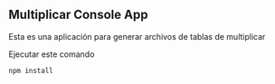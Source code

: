 ## Multiplicar Console App

Esta es una aplicación para generar archivos de tablas de multiplicar

Ejecutar este comando

````
npm install
````